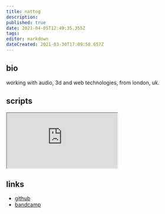 ```yaml
---
title: nattog
description: 
published: true
date: 2021-04-05T12:49:35.355Z
tags: 
editor: markdown
dateCreated: 2021-03-30T17:09:58.657Z
---
```


## bio
working with audio, 3d and web technologies, from london, uk. 

## scripts
<iframe src="https://p3r7.github.io/norns-gallery-render/?author=nattog"id="gallery-iframe"></iframe>

## links
- [github](https://www.github.com/nattog)
- [bandcamp](https://zinctongue.bandcamp.com/)
